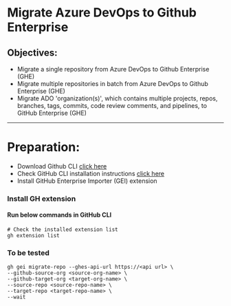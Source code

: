 # Migrate Azure DevOps to Github Enterprise
## Objectives:
- Migrate a single repository from Azure DevOps to Github Enterprise (GHE)
- Migrate multiple repositories in batch from Azure DevOps to Github Enterprise (GHE)
- Migrate ADO 'organization(s)', which contains multiple projects, repos, branches, tags, commits, code review comments,  and pipelines, to GitHub Enterprise (GHE)
-----------------

# Preparation:
- Download Github CLI [click here](https://cli.github.com/)
- Check GitHub CLI installation instructions [click here](https://github.com/cli/cli#readme)
- Install GitHub Enterprise Importer (GEI) extension

### Install GH extension
#### Run below commands in GitHub CLI
```
# Check the installed extension list
gh extension list
```

### To be tested
```
gh gei migrate-repo --ghes-api-url https://<api url> \
--github-source-org <source-org-name> \
--github-target-org <target-org-name> \
--source-repo <source-repo-name> \
--target-repo <target-repo-name> \
--wait
```
